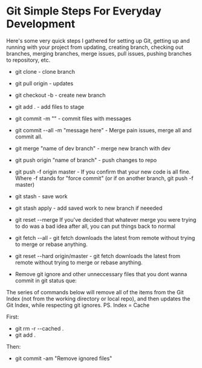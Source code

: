 # Git Simple Steps For Everyday Development

 Here's some very quick steps I gathered for setting up Git, getting up and running with your project from updating, creating branch, checking out branches, merging branches, merge issues, pull issues, pushing branches to repository, etc.


- git clone - clone branch

- git pull origin - updates

- git checkout  -b - create new branch

- git add . - add files to stage

- git commit -m "" - commit files with messages

- git commit --all -m "message here" - Merge pain issues, merge all and commit all.

- git merge "name of dev branch" - merge new branch with dev

- git push origin "name of branch" - push changes to repo

- git push -f origin master - If you confirm that your new code is all fine. 
Where -f stands for "force commit" (or if on another branch, git push -f <repo name> master)

- git stash - save work

- git stash apply - add saved work to new branch if neeeded

- git reset --merge  If you've decided that whatever merge you were trying to do was a bad idea after all, you can put things back to normal 

- git fetch --all - git fetch downloads the latest from remote without trying to merge or rebase anything.
- git reset --hard origin/master - git fetch downloads the latest from remote without trying to merge or rebase anything.


* Remove git ignore and other unneccessary files that you dont wanna commit in git status que:

The series of commands below will remove all of the items from the Git Index (not from the working directory or local repo), and then updates the Git Index, while respecting git ignores. PS. Index = Cache

First:

- git rm -r --cached . 
- git add .

Then:

- git commit -am "Remove ignored files"



